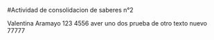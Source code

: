 #Actividad de consolidacion de saberes n°2

Valentina Aramayo 
123
4556
aver uno 
dos
prueba de otro texto nuevo 77777